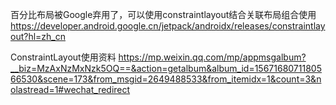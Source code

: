 百分比布局被Google弃用了，可以使用constraintlayout结合关联布局组合使用
https://developer.android.google.cn/jetpack/androidx/releases/constraintlayout?hl=zh_cn


ConstraintLayout使用资料
https://mp.weixin.qq.com/mp/appmsgalbum?__biz=MzAxNzMxNzk5OQ==&action=getalbum&album_id=1567168071180566530&scene=173&from_msgid=2649488533&from_itemidx=1&count=3&nolastread=1#wechat_redirect

